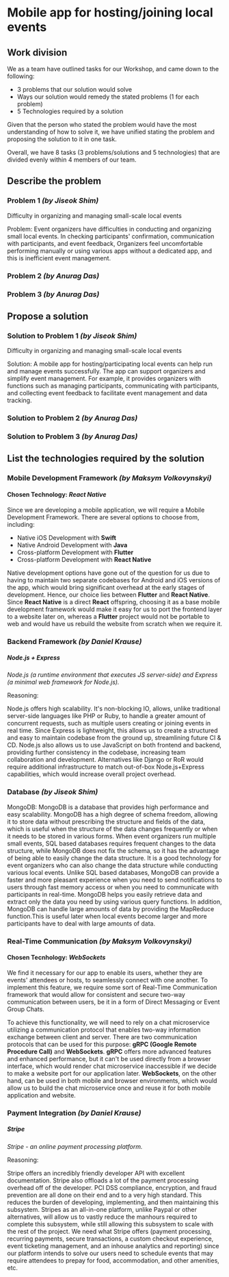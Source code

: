 # Mobile app for hosting/joining local events


## Work division

We as a team have outlined tasks for our Workshop, and came down to the following:

- 3 problems that our solution would solve
- Ways our solution would remedy the stated problems (1 for each problem)
- 5 Technologies required by a solution

Given that the person who stated the problem would have the most understanding of how to solve it, we have unified stating the problem and proposing the solution to it in one task.

Overall, we have 8 tasks (3 problems/solutions and 5 technologies) that are divided evenly within 4 members of our team.


## Describe the problem

### Problem 1 *(by Jiseok Shim)*
Difficulty in organizing and managing small-scale local events

Problem:
Event organizers have difficulties in conducting and organizing small local events. In checking participants' confirmation, communication with participants, and event feedback, Organizers feel uncomfortable performing manually or using various apps without a dedicated app, and this is inefficient event management.

### Problem 2 *(by Anurag Das)*

### Problem 3 *(by Anurag Das)*


## Propose a solution

### Solution to Problem 1 *(by Jiseok Shim)*
Difficulty in organizing and managing small-scale local events

Solution:
A mobile app for hosting/participating local events can help run and manage events successfully. The app can support organizers and simplify event management. For example, it provides organizers with functions such as managing participants, communicating with participants, and collecting event feedback to facilitate event management and data tracking.

### Solution to Problem 2 *(by Anurag Das)*

### Solution to Problem 3 *(by Anurag Das)*


## List the technologies required by the solution

### Mobile Development Framework *(by Maksym Volkovynskyi)*

#### Chosen Technology: *React Native*

Since we are developing a mobile application, we will require a Mobile Development Framework. There are several options to choose from, including:

- Native iOS Development with **Swift**
- Native Android Development with **Java**
- Cross-platform Development with **Flutter**
- Cross-platform Development with **React Native**

Native development options have gone out of the question for us due to having to maintain two separate codebases for Android and iOS versions of the app, which would bring significant overhead at the early stages of development. Hence, our choice lies between **Flutter** and **React Native**. Since **React Native** is a direct **React** offspring, choosing it as a base mobile development framework would make it easy for us to port the frontend layer to a website later on, whereas a **Flutter** project would not be portable to web and would have us rebuild the website from scratch when we require it.

### Backend Framework *(by Daniel Krause)*

##### Node.js + Express

*Node.js (a runtime environment that executes JS server-side) and Express (a minimal web framework for Node.js).*


Reasoning:


Node.js offers high scalability. It's non-blocking IO, allows, unlike traditional server-side languages like PHP or Ruby, to handle a greater amount of concurrent requests, such as multiple users creating or joining events in real time. Since Express is lightweight, this allows us to create a structured and easy to maintain codebase from the ground up, streamlining future CI & CD. Node.js also allows us to use JavaScript on both frontend and backend, providing further consistency in the codebase, increasing team collaboration and development. Alternatives like Django or RoR would require additional infrastructure to match out-of-box Node.js+Express capabilities, which would increase overall project overhead.

### Database *(by Jiseok Shim)*

MongoDB: MongoDB is a database that provides high performance and easy scalability.
MongoDB has a high degree of schema freedom, allowing it to store data without prescribing the structure and fields of the data, which is useful when the structure of the data changes frequently or when it needs to be stored in various forms. When event organizers run multiple small events, SQL based databases requires frequent changes to the data structure, while MongoDB does not fix the schema, so it has the advantage of being able to easily change the data structure. It is a good technology for event organizers who can also change the data structure while conducting various local events.
Unlike SQL based databases, MongoDB can provide a faster and more pleasant experience when you need to send notifications to users through fast memory access or when you need to communicate with participants in real-time.
MongoDB helps you easily retrieve data and extract only the data you need by using various query functions. In addition, MongoDB can handle large amounts of data by providing the MapReduce function.This is useful later when local events become larger and more participants have to deal with large amounts of data.

### Real-Time Communication *(by Maksym Volkovynskyi)*

#### Chosen Tecnhology: *WebSockets*

We find it necessary for our app to enable its users, whether they are events' attendees or hosts, to seamlessly connect with one another. To implement this feature, we require some sort of Real-Time Communication framework that would allow for consistent and secure two-way communication between users, be it in a form of Direct Messaging or Event Group Chats. 

To achieve this functionality, we will need to rely on a chat microservice utilizing a communication protocol that enables two-way information exchange between client and server. There are two communication protocols that can be used for this purpose: **gRPC (Google Remote Procedure Call)** and **WebSockets**. **gRPC** offers more advanced features and enhanced performance, but it can't be used directly from a browser interface, which would render chat microservice inaccessible if we decide to make a website port for our application later. **WebSockets**, on the other hand, can be used in both mobile and browser environments, which would allow us to build the chat microservice once and reuse it for both mobile application and website.

### Payment Integration *(by Daniel Krause)*

##### Stripe

*Stripe - an online payment processing platform.*


Reasoning:


Stripe offers an incredibly friendly developer API with excellent documentation. Stripe also offloads a lot of the payment processing overhead off of the developer. PCI DSS compliance, encryption, and fraud prevention are all done on their end and to a very high standard. This reduces the burden of developing, implementing, and then maintaining this subsystem. Stripes as an all-in-one platform, unlike Paypal or other alternatives, will allow us to vastly reduce the manhours required to complete this subsystem, while still allowing this subsystem to scale with the rest of the project. We need what Stripe offers (payment processing, recurring payments, secure transactions, a custom checkout experience, event ticketing management, and an inhouse analytics and reporting) since our platform intends to solve our users need to schedule events that may require attendees to prepay for food, accommodation, and other amenities, etc.
